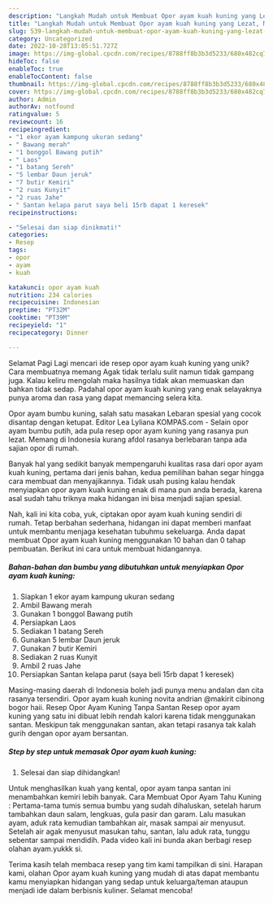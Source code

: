 ```yaml
---
description: "Langkah Mudah untuk Membuat Opor ayam kuah kuning yang Lezat, Mengugah Selera"
title: "Langkah Mudah untuk Membuat Opor ayam kuah kuning yang Lezat, Mengugah Selera"
slug: 539-langkah-mudah-untuk-membuat-opor-ayam-kuah-kuning-yang-lezat-mengugah-selera
category: Uncategorized
date: 2022-10-28T13:05:51.727Z
image: https://img-global.cpcdn.com/recipes/8788ff8b3b3d5233/680x482cq70/opor-ayam-kuah-kuning-foto-resep-utama.jpg
hideToc: false
enableToc: true
enableTocContent: false
thumbnail: https://img-global.cpcdn.com/recipes/8788ff8b3b3d5233/680x482cq70/opor-ayam-kuah-kuning-foto-resep-utama.jpg
cover: https://img-global.cpcdn.com/recipes/8788ff8b3b3d5233/680x482cq70/opor-ayam-kuah-kuning-foto-resep-utama.jpg
author: Admin
authorAv: notfound
ratingvalue: 5
reviewcount: 16
recipeingredient:
- "1 ekor ayam kampung ukuran sedang"
- " Bawang merah"
- "1 bonggol Bawang putih"
- " Laos"
- "1 batang Sereh"
- "5 lembar Daun jeruk"
- "7 butir Kemiri"
- "2 ruas Kunyit"
- "2 ruas Jahe"
- " Santan kelapa parut saya beli 15rb dapat 1 keresek"
recipeinstructions:

- "Selesai dan siap dinikmati!"
categories:
- Resep
tags:
- opor
- ayam
- kuah

katakunci: opor ayam kuah 
nutrition: 234 calories
recipecuisine: Indonesian
preptime: "PT32M"
cooktime: "PT39M"
recipeyield: "1"
recipecategory: Dinner

---
```



Selamat Pagi Lagi mencari ide resep opor ayam kuah kuning yang unik? Cara membuatnya memang Agak tidak terlalu sulit namun tidak gampang juga. Kalau keliru mengolah maka hasilnya tidak akan memuaskan dan bahkan tidak sedap. Padahal opor ayam kuah kuning yang enak selayaknya punya aroma dan rasa yang dapat memancing selera kita.


Opor ayam bumbu kuning, salah satu masakan Lebaran spesial yang cocok disantap dengan ketupat. Editor Lea Lyliana KOMPAS.com - Selain opor ayam bumbu putih, ada pula resep opor ayam kuning yang rasanya pun lezat. Memang di Indonesia kurang afdol rasanya berlebaran tanpa ada sajian opor di rumah.

Banyak hal yang sedikit banyak mempengaruhi kualitas rasa dari opor ayam kuah kuning, pertama dari jenis bahan, kedua pemilihan bahan segar hingga cara membuat dan menyajikannya. Tidak usah pusing kalau hendak menyiapkan opor ayam kuah kuning enak di mana pun anda berada, karena asal sudah tahu triknya maka hidangan ini bisa menjadi sajian spesial.


Nah, kali ini kita coba, yuk, ciptakan opor ayam kuah kuning sendiri di rumah. Tetap berbahan sederhana, hidangan ini dapat memberi manfaat untuk membantu menjaga kesehatan tubuhmu sekeluarga. Anda dapat membuat Opor ayam kuah kuning menggunakan 10 bahan dan 0 tahap pembuatan. Berikut ini cara untuk membuat hidangannya.

<!--inarticleads1-->

##### Bahan-bahan dan bumbu yang dibutuhkan untuk menyiapkan Opor ayam kuah kuning:

1. Siapkan 1 ekor ayam kampung ukuran sedang
1. Ambil  Bawang merah
1. Gunakan 1 bonggol Bawang putih
1. Persiapkan  Laos
1. Sediakan 1 batang Sereh
1. Gunakan 5 lembar Daun jeruk
1. Gunakan 7 butir Kemiri
1. Sediakan 2 ruas Kunyit
1. Ambil 2 ruas Jahe
1. Persiapkan  Santan kelapa parut (saya beli 15rb dapat 1 keresek)


Masing-masing daerah di Indonesia boleh jadi punya menu andalan dan cita rasanya tersendiri. Opor ayam kuah kuning novita andrian @makirit cibinong bogor haii. Resep Opor Ayam Kuning Tanpa Santan Resep opor ayam kuning yang satu ini dibuat lebih rendah kalori karena tidak menggunakan santan. Meskipun tak menggunakan santan, akan tetapi rasanya tak kalah gurih dengan opor ayam bersantan. 

<!--inarticleads2-->

##### Step by step untuk memasak Opor ayam kuah kuning:


1. Selesai dan siap dihidangkan!

Untuk menghasilkan kuah yang kental, opor ayam tanpa santan ini menambahkan kemiri lebih banyak. Cara Membuat Opor Ayam Tahu Kuning : Pertama-tama tumis semua bumbu yang sudah dihaluskan, setelah harum tambahkan daun salam, lengkuas, gula pasir dan garam. Lalu masukan ayam, aduk rata kemudian tambahkan air, masak sampai air menyusut. Setelah air agak menyusut masukan tahu, santan, lalu aduk rata, tunggu sebentar sampai mendidih. Pada video kali ini bunda akan berbagi resep olahan ayam.yukkk si. 

Terima kasih telah membaca resep yang tim kami tampilkan di sini. Harapan kami, olahan Opor ayam kuah kuning yang mudah di atas dapat membantu kamu menyiapkan hidangan yang sedap untuk keluarga/teman ataupun menjadi ide dalam berbisnis kuliner. Selamat mencoba!
